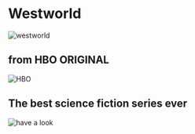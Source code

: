 # Westworld 
![westworld](https://images.hdqwalls.com/wallpapers/westworld-4k-logo-sv.jpg)

## from HBO ORIGINAL
![HBO](https://static.hbo.com/2021-11/hbo-static-1920.jpg)

## The best science fiction series ever
![have a look](https://mash.ie/images/product/BW.jpg)
